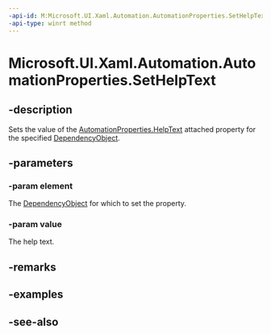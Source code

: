 ```yaml
---
-api-id: M:Microsoft.UI.Xaml.Automation.AutomationProperties.SetHelpText(Microsoft.UI.Xaml.DependencyObject,System.String)
-api-type: winrt method
---
```


<!-- Method syntax
public void SetHelpText(Windows.UI.Xaml.DependencyObject element, System.String value)
-->

# Microsoft.UI.Xaml.Automation.AutomationProperties.SetHelpText

## -description
Sets the value of the [AutomationProperties.HelpText](/windows/winui/api/microsoft.ui.xaml.automation.automationproperties#xaml-attached-properties) attached property for the specified [DependencyObject](../microsoft.ui.xaml/dependencyobject.md).

## -parameters
### -param element
The [DependencyObject](../microsoft.ui.xaml/dependencyobject.md) for which to set the property.

### -param value
The help text.

## -remarks

## -examples

## -see-also
